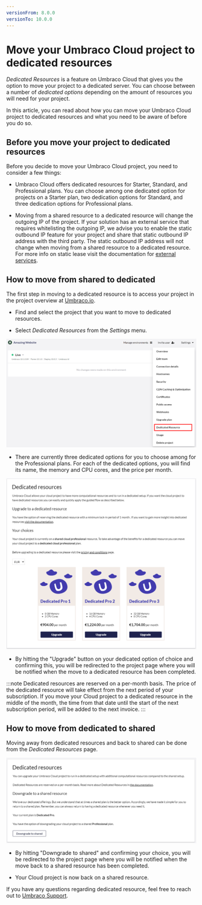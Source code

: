 ```yaml
---
versionFrom: 8.0.0
versionTo: 10.0.0
---
```


# Move your Umbraco Cloud project to dedicated resources

*Dedicated Resources* is a feature on Umbraco Cloud that gives you the option to move your project to a dedicated server. You can choose between a number of *dedicated options* depending on the amount of resources you will need for your project.

In this article, you can read about how you can move your Umbraco Cloud project to dedicated resources and what you need to be aware of before you do so.

## Before you move your project to dedicated resources

Before you decide to move your Umbraco Cloud project, you need to consider a few things:

- Umbraco Cloud offers dedicated resources for Starter, Standard, and Professional plans. You can choose among one dedicated option for projects on a Starter plan, two dedication options for Standard, and three dedication options for Professional plans.

- Moving from a shared resource to a dedicated resource will change the outgoing IP of the project. If your solution has an external service that requires whitelisting the outgoing IP, we advise you to enable the static outbound IP feature for your project and share that static outbound IP address with the third party. The static outbound IP address will not change when moving from a shared resource to a dedicated resource. For more info on static lease visit the documentation for [external services](https://our.umbraco.com/documentation/Umbraco-Cloud/Set-Up/External-Services/).


## How to move from shared to dedicated

The first step in moving to a dedicated resource is to access your project in the project overview at [Umbraco.io](https://www.s1.umbraco.io/projects).

- Find and select the project that you want to move to dedicated resources.

- Select *Dedicated Resources* from the *Settings* menu.

![Upgrade plan step 1](images/Step1.png)

- There are currently three dedicated options for you to choose among for the Professional plans. For each of the dedicated options, you will find its name, the memory and CPU cores, and the price per month.

![Upgrade plan step 1](images/Step2.png)

- By hitting the "Upgrade" button on your dedicated option of choice and confirming this, you will be redirected to the project page where you will be notified when the move to a dedicated resource has been completed.

:::note 
Dedicated resources are reserved on a per-month basis.
The price of the dedicated resource will take effect from the next period of your subscription.
If you move your Cloud project to a dedicated resource in the middle of the month, the time from that date until the start of the next subscription period, will be added to the next invoice. 
:::

## How to move from dedicated to shared

Moving away from dedicated resources and back to shared can be done from the *Dedicated Resources* page.

![Upgrade plan step 1](images/Downgrade.png)

- By hitting "Downgrade to shared" and confirming your choice, you will be redirected to the project page where you will be notified when the move back to a shared resource has been completed.

- Your Cloud project is now back on a shared resource.

If you have any questions regarding dedicated resource, feel free to reach out to [Umbraco Support](mailto:contact@umbraco.com).
